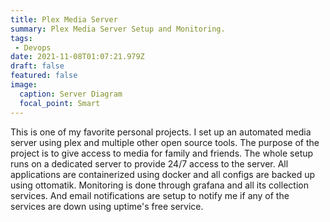 ```yaml
---
title: Plex Media Server
summary: Plex Media Server Setup and Monitoring.
tags:
 - Devops
date: 2021-11-08T01:07:21.979Z
draft: false
featured: false
image:
  caption: Server Diagram
  focal_point: Smart
---
```


This is one of my favorite personal projects. I set up an automated media server using plex and multiple other open source tools. The purpose of the project is to give access to media for family and friends. The whole setup runs on a dedicated server to provide 24/7 access to the server. All applications are containerized using docker and all configs are backed up using ottomatik. Monitoring is done through grafana and all its collection services. And email notifications are setup to notify me if any of the services are down using uptime's free service.
